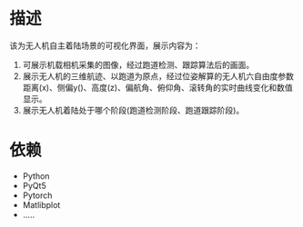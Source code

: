 # 描述

该为无人机自主着陆场景的可视化界面，展示内容为：

1. 可展示机载相机采集的图像，经过跑道检测、跟踪算法后的画面。
2. 展示无人机的三维航迹、以跑道为原点，经过位姿解算的无人机六自由度参数距离(x)、侧偏y()、高度(z)、偏航角、俯仰角、滚转角的实时曲线变化和数值显示。
3. 展示无人机着陆处于哪个阶段(跑道检测阶段、跑道跟踪阶段)。

# 依赖

- Python
- PyQt5
- Pytorch
- Matlibplot
- .....




